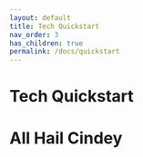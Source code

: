 ```yaml
---
layout: default
title: Tech Quickstart
nav_order: 3
has_children: true
permalink: /docs/quickstart
---
```


# Tech Quickstart
# All Hail Cindey